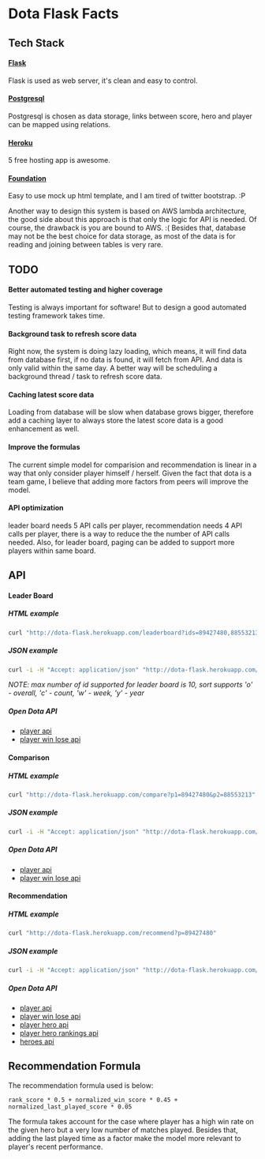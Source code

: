 Dota Flask Facts
======

## Tech Stack

#### [Flask](http://flask.pocoo.org)
Flask is used as web server, it's clean and easy to control. 

#### [Postgresql](https://www.postgresql.org)
Postgresql is chosen as data storage, links between score, hero and player can be mapped using relations.

#### [Heroku](https://www.heroku.com)
5 free hosting app is awesome.

#### [Foundation](https://foundation.zurb.com/sites.html)
Easy to use mock up html template, and I am tired of twitter bootstrap. :P

Another way to design this system is based on AWS lambda architecture, the good side about this approach is that 
only the logic for API is needed. Of course, the drawback is you are bound to AWS. :( Besides that, database may not 
be the best choice for data storage, as most of the data is for reading and joining between tables is very rare.


## TODO

#### Better automated testing and higher coverage
Testing is always important for software! But to design a good automated testing framework takes time. 

#### Background task to refresh score data
Right now, the system is doing lazy loading, which means, it will find data from database first, if no data is found, 
it will fetch from API. And data is only valid within the same day. A better way will be scheduling a background thread 
/ task to refresh score data.

#### Caching latest score data
Loading from database will be slow when database grows bigger, therefore add a caching layer to always store the latest
score data is a good enhancement as well. 

#### Improve the formulas
The current simple model for comparision and recommendation is linear in a way that only consider player himself
/ herself. Given the fact that dota is a team game, I believe that adding more factors from peers will improve the model.

#### API optimization
leader board needs 5 API calls per player, recommendation needs 4 API calls per player, there is a way to reduce the 
the number of API calls needed. Also, for leader board, paging can be added to support more players within same board.


## API

#### Leader Board

##### HTML example
```bash
curl "http://dota-flask.herokuapp.com/leaderboard?ids=89427480,88553213&sort=o"
```
##### JSON example
```bash
curl -i -H "Accept: application/json" "http://dota-flask.herokuapp.com/leaderboard?ids=89427480,88553213&sort=o"
```

_NOTE: max number of id supported for leader board is 10, 
sort supports 'o' - overall, 'c' - count, 'w' - week, 'y' - year_

##### Open Dota API
* [player api](https://docs.opendota.com/#tag/players%2Fpaths%2F~1players~1%7Baccount_id%7D%2Fget)
* [player win lose api](https://docs.opendota.com/#tag/players%2Fpaths%2F~1players~1%7Baccount_id%7D~1wl%2Fget)

#### Comparison

##### HTML example
```bash
curl "http://dota-flask.herokuapp.com/compare?p1=89427480&p2=88553213"
```
##### JSON example
```bash
curl -i -H "Accept: application/json" "http://dota-flask.herokuapp.com/compare?p1=89427480&p2=88553213"
```

##### Open Dota API
* [player api](https://docs.opendota.com/#tag/players%2Fpaths%2F~1players~1%7Baccount_id%7D%2Fget)
* [player win lose api](https://docs.opendota.com/#tag/players%2Fpaths%2F~1players~1%7Baccount_id%7D~1wl%2Fget)

#### Recommendation

##### HTML example
```bash
curl "http://dota-flask.herokuapp.com/recommend?p=89427480"
```
##### JSON example
```bash
curl -i -H "Accept: application/json" "http://dota-flask.herokuapp.com/recommend?p=89427480"
```

##### Open Dota API
* [player api](https://docs.opendota.com/#tag/players%2Fpaths%2F~1players~1%7Baccount_id%7D%2Fget)
* [player win lose api](https://docs.opendota.com/#tag/players%2Fpaths%2F~1players~1%7Baccount_id%7D~1wl%2Fget)
* [player hero api](https://docs.opendota.com/#tag/players%2Fpaths%2F~1players~1%7Baccount_id%7D~1heroes%2Fget)
* [player hero rankings api](https://docs.opendota.com/#tag/players%2Fpaths%2F~1players~1%7Baccount_id%7D~1rankings%2Fget)
* [heroes api](https://docs.opendota.com/#tag/heroes%2Fpaths%2F~1heroes%2Fget)


## Recommendation Formula

The recommendation formula used is below:
```text
rank_score * 0.5 + normalized_win_score * 0.45 + normalized_last_played_score * 0.05
```

The formula takes account for the case where player has a high win rate on the given hero but a very low number 
of matches played. Besides that, adding the last played time as a factor make the model more relevant to player's 
recent performance.
